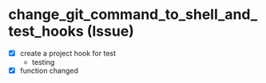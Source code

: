 # change_git_command_to_shell_and_test_hooks (Issue)

- [x] create a project hook for test
    - testing
- [x] function changed
